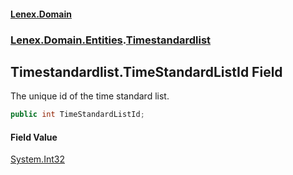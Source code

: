 #### [Lenex.Domain](index.md 'index')
### [Lenex.Domain.Entities](Lenex.Domain.Entities.md 'Lenex.Domain.Entities').[Timestandardlist](Lenex.Domain.Entities.Timestandardlist.md 'Lenex.Domain.Entities.Timestandardlist')

## Timestandardlist.TimeStandardListId Field

The unique id of the time standard list.

```csharp
public int TimeStandardListId;
```

#### Field Value
[System.Int32](https://docs.microsoft.com/en-us/dotnet/api/System.Int32 'System.Int32')